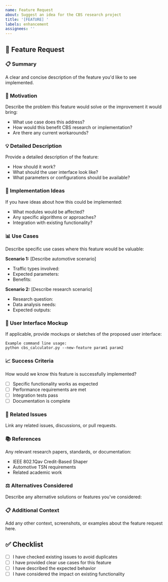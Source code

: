 ```yaml
---
name: Feature Request
about: Suggest an idea for the CBS research project
title: '[FEATURE] '
labels: enhancement
assignees: ''
---
```


## 🚀 Feature Request

### 📋 Summary
A clear and concise description of the feature you'd like to see implemented.

### 🎯 Motivation
Describe the problem this feature would solve or the improvement it would bring:
- What use case does this address?
- How would this benefit CBS research or implementation?
- Are there any current workarounds?

### 💡 Detailed Description
Provide a detailed description of the feature:
- How should it work?
- What should the user interface look like?
- What parameters or configurations should be available?

### 🔧 Implementation Ideas
If you have ideas about how this could be implemented:
- What modules would be affected?
- Any specific algorithms or approaches?
- Integration with existing functionality?

### 📊 Use Cases
Describe specific use cases where this feature would be valuable:

**Scenario 1:** [Describe automotive scenario]
- Traffic types involved: 
- Expected parameters:
- Benefits:

**Scenario 2:** [Describe research scenario]
- Research question:
- Data analysis needs:
- Expected outputs:

### 🎨 User Interface Mockup
If applicable, provide mockups or sketches of the proposed user interface:

```
Example command line usage:
python cbs_calculator.py --new-feature param1 param2
```

### 📈 Success Criteria
How would we know this feature is successfully implemented?
- [ ] Specific functionality works as expected
- [ ] Performance requirements are met
- [ ] Integration tests pass
- [ ] Documentation is complete

### 🔗 Related Issues
Link any related issues, discussions, or pull requests.

### 📚 References
Any relevant research papers, standards, or documentation:
- IEEE 802.1Qav Credit-Based Shaper
- Automotive TSN requirements
- Related academic work

### ⚖️ Alternatives Considered
Describe any alternative solutions or features you've considered:

### 📋 Additional Context
Add any other context, screenshots, or examples about the feature request here.

## ✅ Checklist
- [ ] I have checked existing issues to avoid duplicates
- [ ] I have provided clear use cases for this feature
- [ ] I have described the expected behavior
- [ ] I have considered the impact on existing functionality